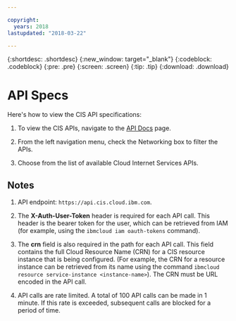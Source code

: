 ```yaml
---

copyright:
  years: 2018
lastupdated: "2018-03-22"

---
```


{:shortdesc: .shortdesc}
{:new_window: target="_blank"}
{:codeblock: .codeblock}
{:pre: .pre}
{:screen: .screen}
{:tip: .tip}
{:download: .download}

# API Specs

Here's how to view the CIS API specifications: 

1. To view the CIS APIs, navigate to the [API Docs](https://../bluemix.net/apidocs/) page. 

2. From the left navigation menu, check the Networking box to filter the APIs.

3. Choose from the list of available Cloud Internet Services APIs.


## Notes

1. API endpoint: `https://api.cis.cloud.ibm.com`.

2. The **X-Auth-User-Token** header is required for each API call. This header is the bearer token for the user, which can be retrieved from IAM (for example, using the `ibmcloud iam oauth-tokens` command).

3. The **crn** field is also required in the path for each API call. This field contains the full Cloud Resource Name (CRN) for a CIS resource instance that is being configured. (For example, the CRN for a resource instance can be retrieved from its name using the command `ibmcloud resource service-instance <instance-name>`). The CRN must be URL encoded in the API call.

4. API calls are rate limited. A total of 100 API calls can be made in 1 minute. If this rate is exceeded, subsequent calls are blocked for a period of time.
